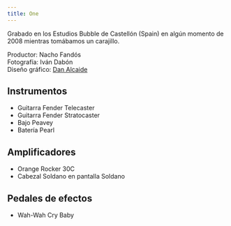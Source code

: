 ```yaml
---
title: One
---
```


Grabado en los Estudios Bubble de Castellón (Spain) en algún momento de 2008 mientras tomábamos un carajillo.

Productor: Nacho Fandós<br>
Fotografía: Iván Dabón<br>
Diseño gráfico: [Dan Alcaide](https://www.danalcaide.com)<br>

## Instrumentos

- Guitarra Fender Telecaster
- Guitarra Fender Stratocaster
- Bajo Peavey
- Batería Pearl

## Amplificadores

- Orange Rocker 30C
- Cabezal Soldano en pantalla Soldano

## Pedales de efectos

- Wah-Wah Cry Baby
